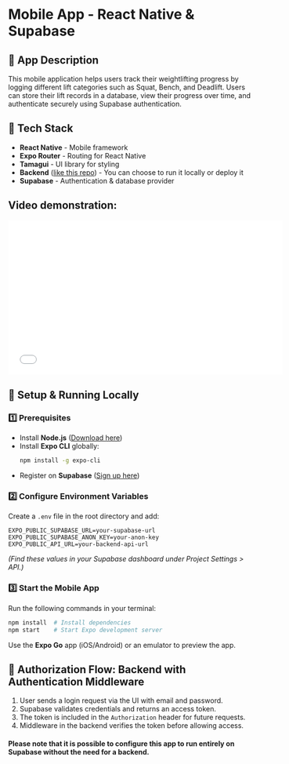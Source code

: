 # Mobile App - React Native & Supabase
## 📱 App Description

This mobile application helps users track their weightlifting progress by logging different lift categories such as Squat, Bench, and Deadlift. Users can store their lift records in a database, view their progress over time, and authenticate securely using Supabase authentication.

## 📌 Tech Stack
- **React Native** - Mobile framework
- **Expo Router** - Routing for React Native
- **Tamagui** - UI library for styling
- **Backend** ([like this repo](https://github.com/TrangLe265/liftings-pbs-api)) - You can choose to run it locally or deploy it
- **Supabase** - Authentication & database provider

## Video demonstration:

<iframe width="560" height="315" src="[https://www.youtube.com/embed/https://youtu.be/M1889JHJ1l4]" frameborder="0" allow="accelerometer; autoplay; encrypted-media; gyroscope; picture-in-picture" allowfullscreen></iframe>

## 🚀 Setup & Running Locally

### 1️⃣ Prerequisites
- Install **Node.js** ([Download here](https://nodejs.org/))
- Install **Expo CLI** globally:
  ```sh
  npm install -g expo-cli
  ```
- Register on **Supabase** ([Sign up here](https://supabase.com/))

### 2️⃣ Configure Environment Variables
Create a `.env` file in the root directory and add:
```env
EXPO_PUBLIC_SUPABASE_URL=your-supabase-url
EXPO_PUBLIC_SUPABASE_ANON_KEY=your-anon-key
EXPO_PUBLIC_API_URL=your-backend-api-url 
```
*(Find these values in your Supabase dashboard under Project Settings > API.)*

### 3️⃣ Start the Mobile App
Run the following commands in your terminal:
```sh
npm install  # Install dependencies
npm start    # Start Expo development server
```
Use the **Expo Go** app (iOS/Android) or an emulator to preview the app.


## 🔐 Authorization Flow: Backend with Authentication Middleware
1. User sends a login request via the UI with email and password.
2. Supabase validates credentials and returns an access token.
3. The token is included in the `Authorization` header for future requests.
4. Middleware in the backend verifies the token before allowing access.

#### Please note that it is possible to configure this app to run entirely on Supabase without the need for a backend. 
